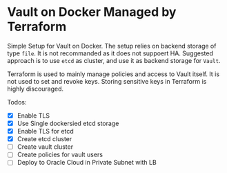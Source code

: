 # Vault on Docker Managed by Terraform
Simple Setup for Vault on Docker. The setup relies on backend storage of type `file`. It is not recommanded as it does not suppoert HA.
Suggested approach is to use `etcd` as cluster, and use it as backend storage for `Vault`.

Terraform is used to mainly manage policies and access to Vault itself. It is not used to set and revoke keys. Storing sensitive keys in Terraform is
highly discouraged.


Todos:

- [X] Enable TLS
- [X] Use Single dockersied etcd storage
- [X] Enable TLS for etcd
- [X] Create etcd cluster
- [ ] Create vault cluster
- [ ] Create policies for vault users
- [ ] Deploy to Oracle Cloud in Private Subnet with LB